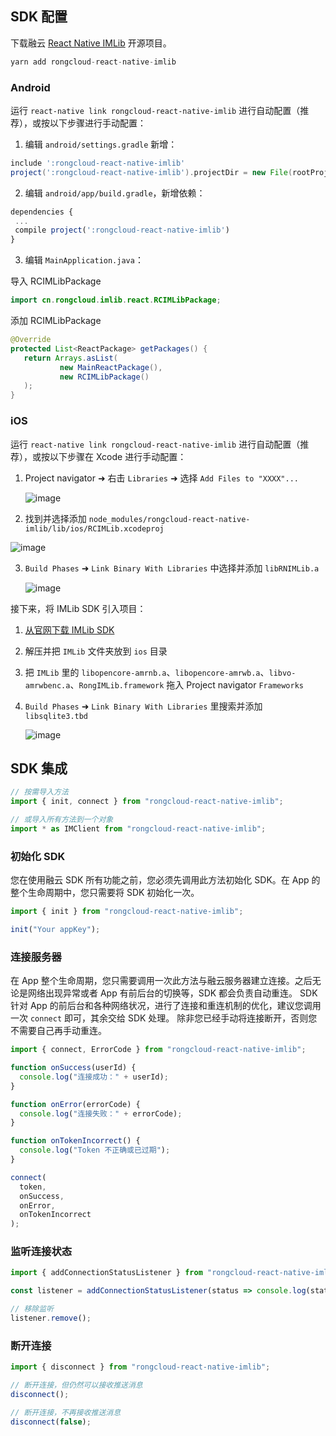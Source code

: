 
## SDK 配置

下载融云 [React Native IMLib](https://github.com/rongcloud/rongcloud-react-native-imlib?_blank) 开源项目。

```js
yarn add rongcloud-react-native-imlib
```

### Android

运行 `react-native link rongcloud-react-native-imlib` 进行自动配置（推荐），或按以下步骤进行手动配置：

1. 编辑 `android/settings.gradle` 新增：
  
  ```gradle
  include ':rongcloud-react-native-imlib'
  project(':rongcloud-react-native-imlib').projectDir = new File(rootProject.projectDir, '../node_modules/rongcloud-react-native-imlib/lib/android')
  ```

2. 编辑 `android/app/build.gradle`，新增依赖：
  
  ```js
  dependencies {
   ...
   compile project(':rongcloud-react-native-imlib')
  }
  ```

3. 编辑 `MainApplication.java`：
  
  导入 RCIMLibPackage
  
  ```java
  import cn.rongcloud.imlib.react.RCIMLibPackage;
  ```

  添加 RCIMLibPackage
  
  ```java
  @Override
  protected List<ReactPackage> getPackages() {
     return Arrays.asList(
             new MainReactPackage(),
             new RCIMLibPackage()
     );
  }
  ```

### iOS

运行 `react-native link rongcloud-react-native-imlib` 进行自动配置（推荐），或按以下步骤在 Xcode 进行手动配置：

1. Project navigator ➜ 右击 `Libraries` ➜ 选择 `Add Files to "XXXX"...`

   ![image](img/rn_libraries.png)

2. 找到并选择添加 `node_modules/rongcloud-react-native-imlib/lib/ios/RCIMLib.xcodeproj`

  ![image](img/rn_lib_add.png)

3. `Build Phases` ➜ `Link Binary With Libraries` 中选择并添加 `libRNIMLib.a`

   ![image](img/rn_build.png)

接下来，将 IMLib SDK 引入项目：

1. [从官网下载 IMLib SDK](https://www.rongcloud.cn/downloads)

2. 解压并把 `IMLib` 文件夹放到 `ios` 目录

3. 把 `IMLib` 里的 `libopencore-amrnb.a`、`libopencore-amrwb.a`、`libvo-amrwbenc.a`、`RongIMLib.framework`
   拖入 Project navigator `Frameworks`

4. `Build Phases` ➜ `Link Binary With Libraries` 里搜索并添加 `libsqlite3.tbd`

   ![image](img/rn_libsqlite3.png)

## SDK 集成

```javascript
// 按需导入方法
import { init, connect } from "rongcloud-react-native-imlib";

// 或导入所有方法到一个对象
import * as IMClient from "rongcloud-react-native-imlib";
```

### 初始化 SDK

您在使用融云 SDK 所有功能之前，您必须先调用此方法初始化 SDK。在 App 的整个生命周期中，您只需要将 SDK 初始化一次。

```javascript
import { init } from "rongcloud-react-native-imlib";

init("Your appKey");
```

### 连接服务器

在 App 整个生命周期，您只需要调用一次此方法与融云服务器建立连接。之后无论是网络出现异常或者 App 有前后台的切换等，SDK 都会负责自动重连。
SDK 针对 App 的前后台和各种网络状况，进行了连接和重连机制的优化，建议您调用一次 `connect` 即可，其余交给 SDK 处理。
除非您已经手动将连接断开，否则您不需要自己再手动重连。

```javascript
import { connect, ErrorCode } from "rongcloud-react-native-imlib";

function onSuccess(userId) {
  console.log("连接成功：" + userId);
}

function onError(errorCode) {
  console.log("连接失败：" + errorCode);
}

function onTokenIncorrect() {
  console.log("Token 不正确或已过期");
}

connect(
  token,
  onSuccess,
  onError,
  onTokenIncorrect
);
```

### 监听连接状态

```javascript
import { addConnectionStatusListener } from "rongcloud-react-native-imlib";

const listener = addConnectionStatusListener(status => console.log(status));

// 移除监听
listener.remove();
```

### 断开连接

```javascript
import { disconnect } from "rongcloud-react-native-imlib";

// 断开连接，但仍然可以接收推送消息
disconnect();

// 断开连接，不再接收推送消息
disconnect(false);
```
